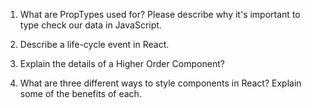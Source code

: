 1) What are PropTypes used for? Please describe why it's important to type check our data in JavaScript.

2) Describe a life-cycle event in React.

3) Explain the details of a Higher Order Component?

4) What are three different ways to style components in React? Explain some of the benefits of each.